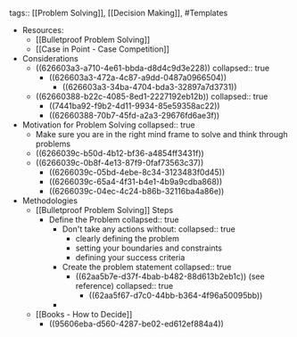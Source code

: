 tags:: [[Problem Solving]], [[Decision Making]], #Templates

- Resources:
	- [[Bulletproof Problem Solving]]
	- [[Case in Point - Case Competition]]
- Considerations
	- ((626603a3-a710-4e61-bbda-d8d4c9d3e228))
	  collapsed:: true
		- ((626603a3-472a-4c87-a9dd-0487a0966504))
			- ((626603a3-34ba-4704-bda3-32897a7d3731))
	- ((62660388-b22c-4085-8ed1-2227192eb12b))
	  collapsed:: true
		- ((7441ba92-f9b2-4d11-9934-85e59358ac22))
		- ((62660388-70b7-45fd-a2a3-29676fd6ae3f))
- Motivation for Problem Solving
  collapsed:: true
	- Make sure you are in the right mind frame to solve and think through problems
	- ((6266039c-b50d-4b12-bf36-a4854ff3431f))
	- ((6266039c-0b8f-4e13-87f9-0faf73563c37))
		- ((6266039c-05bd-4ebe-8c34-3123483f0d45))
		- ((6266039c-65a4-4f31-b4e1-4b9a9cdba868))
		- ((6266039c-04ec-4c24-b86b-32116ba4a86e))
- Methodologies
	- [[Bulletproof Problem Solving]] Steps
		- Define the Problem
		  collapsed:: true
			- Don't take any actions without:
			  collapsed:: true
				- clearly defining the problem
				- setting your boundaries and constraints
				- defining your success criteria
			- Create the problem statement
			  collapsed:: true
				- ((62aa5b7e-d37f-4bab-b482-88d613b2eb1c)) (see reference)
				  collapsed:: true
					- ((62aa5f67-d7c0-44bb-b364-4f96a50095bb))
			-
	- [[Books - How to Decide]]
		- ((95606eba-d560-4287-be02-ed612ef884a4))
